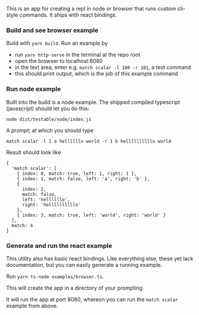 
This is an app for creating a repl in node or browser that runs custom cli-style commands.
It ships with react bindings.

### Build and see browser example
Build with `yarn build`.
Run an example by
- run `yarn http-serve` in the terminal at the repo root
- open the browser to localhost:8080
- in the text area, enter e.g. `match scalar -l 100 -r 101`, a test command
- this should print output, which is the job of this example command

### Run node example
Built into the build is a node example. The shipped compiled typescript (javascript) should let you do this:

`node dist/testable/node/index.js`

A prompt; at which you should type

`match scalar -l 1 a hellllllo world -r 1 b hellllllllllo world`

Result should look like 

```
{
  'match scalar': [
    { index: 0, match: true, left: 1, right: 1 },
    { index: 1, match: false, left: 'a', right: 'b' },
    {
      index: 2,
      match: false,
      left: 'hellllllo',
      right: 'hellllllllllo'
    },
    { index: 3, match: true, left: 'world', right: 'world' }
  ],
  match: 4
}
```

### Generate and run the react example
This utility also has basic react bindings. Like everything else, these yet lack documentation, but you can easily generate a running example.

Run `yarn ts-node examples/browser.ts`. 

This will create the app in a directory of your prompting.

It will run the app at port 8080, whereon you can run the `match scalar` example from above.
